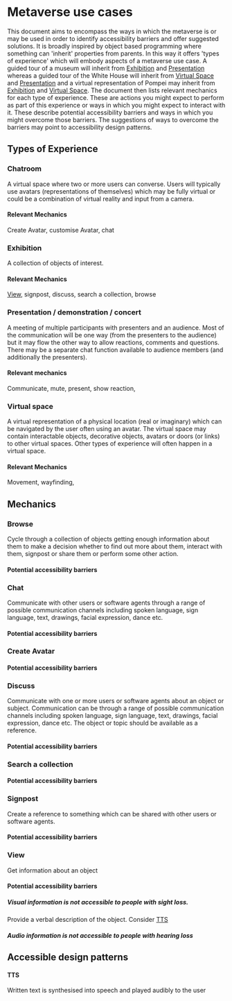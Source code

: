# Metaverse use cases
This document aims to encompass the ways in which the metaverse is or may be used in order to identify accessibility barriers and offer suggested solutions. It is broadly inspired by object based programming where something can 'inherit' properties from parents. In this way it offers 'types of experience' which will embody aspects of a metaverse use case. A guided tour of a museum will inherit from [Exhibition](#exhibition) and [Presentation](#presentation--demonstration--concert) whereas a guided tour of the White House will inherit from [Virtual Space](#virtual-space) and [Presentation](#presentation--demonstration--concert) and a virtual representation of Pompei may inherit from [Exhibition](#exhibition) and [Virtual Space](#virtual-space).
The document then lists relevant mechanics for each type of experience. These are actions you might expect to perform as part of this experience or ways in which you might expect to interact with it. These describe potential accessibility barriers and ways in which you might overcome those barriers. The suggestions of ways to overcome the barriers may point to accessibility design patterns.

## Types of Experience 

### Chatroom
A virtual space where two or more users can converse. Users will typically use avatars (representations of themselves) which may be fully virtual or could be a combination of virtual reality and input from a camera.
#### Relevant Mechanics
Create Avatar, customise Avatar, chat

### Exhibition
A collection of objects of interest. 
#### Relevant Mechanics
[View](#view), signpost, discuss, search a collection, browse

### Presentation / demonstration / concert
A meeting of multiple participants with presenters and an audience. Most of the communication will be one way (from the presenters to the audience) but it may flow the other way to allow reactions, comments and questions. There may be a separate chat function available to audience members (and additionally the presenters).
#### Relevant mechanics
Communicate, mute, present, show reaction,  

### Virtual space
A virtual representation of a physical location (real or imaginary) which can be navigated by the user often using an avatar. The virtual space may contain interactable objects, decorative objects, avatars or doors (or links) to other virtual spaces. Other types of experience will often happen in a virtual space.
#### Relevant Mechanics
Movement, wayfinding,  

## Mechanics

### Browse
Cycle through a collection of objects getting enough information about them to make a decision whether to find out more about them, interact with them, signpost or share them or perform some other action.  
#### Potential accessibility barriers

### Chat
Communicate with other users or software agents through a range of possible communication channels including spoken language, sign language, text, drawings, facial expression, dance etc.
#### Potential accessibility barriers

### Create Avatar

#### Potential accessibility barriers

### Discuss
Communicate with one or more users or software agents about an object or subject. Communication can be through a range of possible communication channels including spoken language, sign language, text, drawings, facial expression, dance etc. The object or topic should be available as a reference.
#### Potential accessibility barriers

### Search a collection

#### Potential accessibility barriers


### Signpost
Create a reference to something which can be shared with other users or software agents. 
#### Potential accessibility barriers



### View 
Get information about an object 
#### Potential accessibility barriers
##### Visual information is not accessible to people with sight loss. 
Provide a verbal description of the object. Consider [TTS](#TTS) 
##### Audio information is not accessible to people with hearing loss

## Accessible design patterns
#### TTS
Written text is synthesised into speech and played audibly to the user

